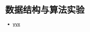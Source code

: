 # 数据结构与算法实验



- [yyx](https://github.com/19020011038/OUC-HomeWork/tree/main/%E6%95%B0%E6%8D%AE%E7%BB%93%E6%9E%84)

